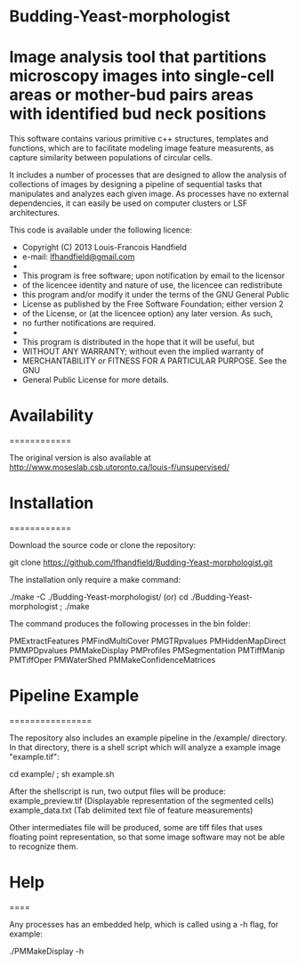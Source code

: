 # Budding-Yeast-morphologist

Image analysis tool that partitions microscopy images into single-cell areas or mother-bud pairs areas with identified bud neck positions
=========================================================

This software contains various primitive c++ structures, templates and functions,
which are to facilitate modeling image feature measurents, as capture similarity
between populations of circular cells.

It includes a number of processes that are designed to allow the analysis of
collections of images by designing a pipeline of sequential tasks that manipulates
and analyzes each given image. As processes have no external dependencies, it can
easily be used on computer clusters or LSF architectures.

This code is available under the following licence:

 * Copyright (C) 2013 Louis-Francois Handfield
 * e-mail: lfhandfield@gmail.com
 *
 * This program is free software; upon notification by email to the licensor
 * of the licencee identity and nature of use, the licencee can redistribute
 * this program and/or modify it under the terms of the GNU General Public
 * License as published by the Free Software Foundation; either version 2 
 * of the License, or (at the licencee option) any later version. As such,
 * no further notifications are required.
 *
 * This program is distributed in the hope that it will be useful, but
 * WITHOUT ANY WARRANTY; without even the implied warranty of
 * MERCHANTABILITY or FITNESS FOR A PARTICULAR PURPOSE.  See the GNU
 * General Public License for more details.

# Availability
============

The original version is also available at 
http://www.moseslab.csb.utoronto.ca/louis-f/unsupervised/

# Installation
============

Download the source code or clone the repository:

git clone https://github.com/lfhandfield/Budding-Yeast-morphologist.git

The installation only require a make command:

./make -C ./Budding-Yeast-morphologist/
(or)
cd ./Budding-Yeast-morphologist ; ./make

The command produces the following processes in the bin folder:

PMExtractFeatures
PMFindMultiCover
PMGTRpvalues
PMHiddenMapDirect
PMMPDpvalues
PMMakeDisplay
PMProfiles
PMSegmentation
PMTiffManip
PMTiffOper
PMWaterShed
PMMakeConfidenceMatrices

# Pipeline Example
================

The repository also includes an example pipeline in the /example/ directory.
In that directory, there is a shell script  which will analyze a
example image "example.tif":

cd example/ ; sh example.sh

After the shellscript is run, two output files will be produce:
	example_preview.tif	(Displayable representation of the segmented cells)
	example_data.txt	(Tab delimited text file of feature measurements)

Other intermediates file will be produced, some are tiff files that uses floating
point representation, so that some image software may not be able to recognize them.

# Help
====

Any processes has an embedded help, which is called using a -h flag, for example:

./PMMakeDisplay -h

